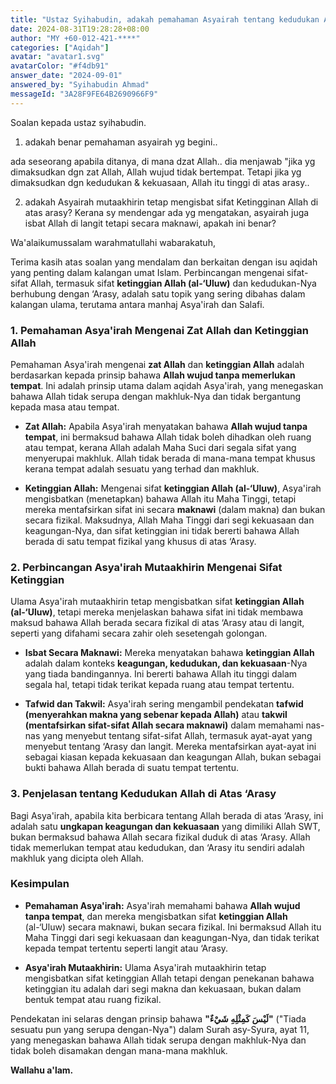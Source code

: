 ```yaml
---
title: "Ustaz Syihabudin, adakah pemahaman Asyairah tentang kedudukan Allah di atas Arasy masih diamalkan hingga kini?"
date: 2024-08-31T19:28:28+08:00
author: "MY +60-012-421-****"
categories: ["Aqidah"]
avatar: "avatar1.svg"
avatarColor: "#f4db91"
answer_date: "2024-09-01"
answered_by: "Syihabudin Ahmad"
messageId: "3A28F9FE64B2690966F9"
---
```


Soalan kepada ustaz syihabudin.

1) adakah benar pemahaman asyairah yg begini..

ada seseorang apabila ditanya, di mana dzat Allah.. dia menjawab "jika yg dimaksudkan dgn zat Allah, Allah wujud tidak bertempat.
Tetapi jika yg dimaksudkan dgn kedudukan & kekuasaan, Allah itu tinggi di atas arasy..

2) adakah Asyairah mutaakhirin tetap mengisbat sifat Ketingginan Allah di atas arasy? Kerana sy mendengar ada yg mengatakan, asyairah juga isbat Allah di langit tetapi secara maknawi, apakah ini benar?

<!--more-->

Wa'alaikumussalam warahmatullahi wabarakatuh,

Terima kasih atas soalan yang mendalam dan berkaitan dengan isu aqidah yang penting dalam kalangan umat Islam. Perbincangan mengenai sifat-sifat Allah, termasuk sifat **ketinggian Allah (al-‘Uluw)** dan kedudukan-Nya berhubung dengan ‘Arasy, adalah satu topik yang sering dibahas dalam kalangan ulama, terutama antara manhaj Asya'irah dan Salafi.

### 1. **Pemahaman Asya'irah Mengenai Zat Allah dan Ketinggian Allah**

Pemahaman Asya'irah mengenai **zat Allah** dan **ketinggian Allah** adalah berdasarkan kepada prinsip bahawa **Allah wujud tanpa memerlukan tempat**. Ini adalah prinsip utama dalam aqidah Asya'irah, yang menegaskan bahawa Allah tidak serupa dengan makhluk-Nya dan tidak bergantung kepada masa atau tempat.

- **Zat Allah:** Apabila Asya'irah menyatakan bahawa **Allah wujud tanpa tempat**, ini bermaksud bahawa Allah tidak boleh dihadkan oleh ruang atau tempat, kerana Allah adalah Maha Suci dari segala sifat yang menyerupai makhluk. Allah tidak berada di mana-mana tempat khusus kerana tempat adalah sesuatu yang terhad dan makhluk.

- **Ketinggian Allah:** Mengenai sifat **ketinggian Allah (al-‘Uluw)**, Asya'irah mengisbatkan (menetapkan) bahawa Allah itu Maha Tinggi, tetapi mereka mentafsirkan sifat ini secara **maknawi** (dalam makna) dan bukan secara fizikal. Maksudnya, Allah Maha Tinggi dari segi kekuasaan dan keagungan-Nya, dan sifat ketinggian ini tidak bererti bahawa Allah berada di satu tempat fizikal yang khusus di atas ‘Arasy.

### 2. **Perbincangan Asya'irah Mutaakhirin Mengenai Sifat Ketinggian**

Ulama Asya'irah mutaakhirin tetap mengisbatkan sifat **ketinggian Allah (al-‘Uluw)**, tetapi mereka menjelaskan bahawa sifat ini tidak membawa maksud bahawa Allah berada secara fizikal di atas ‘Arasy atau di langit, seperti yang difahami secara zahir oleh sesetengah golongan.

- **Isbat Secara Maknawi:** Mereka menyatakan bahawa **ketinggian Allah** adalah dalam konteks **keagungan, kedudukan, dan kekuasaan**-Nya yang tiada bandingannya. Ini bererti bahawa Allah itu tinggi dalam segala hal, tetapi tidak terikat kepada ruang atau tempat tertentu.

- **Tafwid dan Takwil:** Asya'irah sering mengambil pendekatan **tafwid (menyerahkan makna yang sebenar kepada Allah)** atau **takwil (mentafsirkan sifat-sifat Allah secara maknawi)** dalam memahami nas-nas yang menyebut tentang sifat-sifat Allah, termasuk ayat-ayat yang menyebut tentang ‘Arasy dan langit. Mereka mentafsirkan ayat-ayat ini sebagai kiasan kepada kekuasaan dan keagungan Allah, bukan sebagai bukti bahawa Allah berada di suatu tempat tertentu.

### 3. **Penjelasan tentang Kedudukan Allah di Atas ‘Arasy**

Bagi Asya'irah, apabila kita berbicara tentang Allah berada di atas ‘Arasy, ini adalah satu **ungkapan keagungan dan kekuasaan** yang dimiliki Allah SWT, bukan bermaksud bahawa Allah secara fizikal duduk di atas ‘Arasy. Allah tidak memerlukan tempat atau kedudukan, dan ‘Arasy itu sendiri adalah makhluk yang dicipta oleh Allah.

### Kesimpulan

- **Pemahaman Asya'irah:** Asya'irah memahami bahawa **Allah wujud tanpa tempat**, dan mereka mengisbatkan sifat **ketinggian Allah** (al-‘Uluw) secara maknawi, bukan secara fizikal. Ini bermaksud Allah itu Maha Tinggi dari segi kekuasaan dan keagungan-Nya, dan tidak terikat kepada tempat tertentu seperti langit atau ‘Arasy.

- **Asya'irah Mutaakhirin:** Ulama Asya'irah mutaakhirin tetap mengisbatkan sifat ketinggian Allah tetapi dengan penekanan bahawa ketinggian itu adalah dari segi makna dan kekuasaan, bukan dalam bentuk tempat atau ruang fizikal.

Pendekatan ini selaras dengan prinsip bahawa **"لَيْسَ كَمِثْلِهِ شَيْءٌ"** ("Tiada sesuatu pun yang serupa dengan-Nya") dalam Surah asy-Syura, ayat 11, yang menegaskan bahawa Allah tidak serupa dengan makhluk-Nya dan tidak boleh disamakan dengan mana-mana makhluk.

**Wallahu a'lam.**
